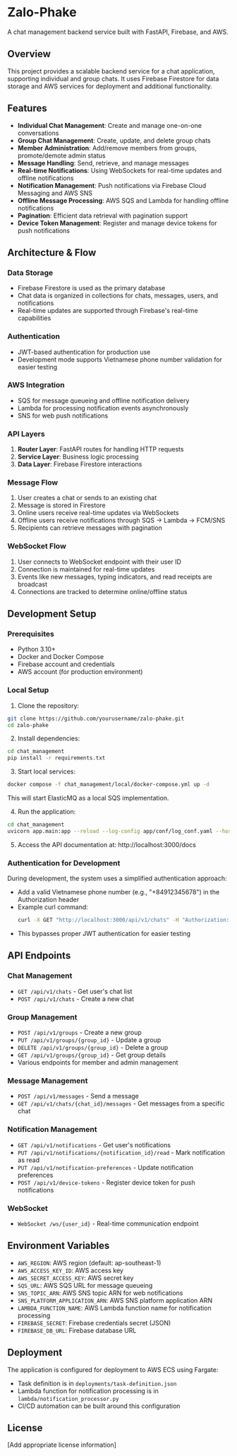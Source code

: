 # Zalo-Phake

A chat management backend service built with FastAPI, Firebase, and AWS.

## Overview

This project provides a scalable backend service for a chat application, supporting individual and group chats. It uses Firebase Firestore for data storage and AWS services for deployment and additional functionality.

## Features

- **Individual Chat Management**: Create and manage one-on-one conversations
- **Group Chat Management**: Create, update, and delete group chats
- **Member Administration**: Add/remove members from groups, promote/demote admin status
- **Message Handling**: Send, retrieve, and manage messages
- **Real-time Notifications**: Using WebSockets for real-time updates and offline notifications
- **Notification Management**: Push notifications via Firebase Cloud Messaging and AWS SNS
- **Offline Message Processing**: AWS SQS and Lambda for handling offline notifications
- **Pagination**: Efficient data retrieval with pagination support
- **Device Token Management**: Register and manage device tokens for push notifications

## Architecture & Flow

### Data Storage
- Firebase Firestore is used as the primary database
- Chat data is organized in collections for chats, messages, users, and notifications
- Real-time updates are supported through Firebase's real-time capabilities

### Authentication
- JWT-based authentication for production use
- Development mode supports Vietnamese phone number validation for easier testing

### AWS Integration
- SQS for message queueing and offline notification delivery
- Lambda for processing notification events asynchronously
- SNS for web push notifications

### API Layers
1. **Router Layer**: FastAPI routes for handling HTTP requests
2. **Service Layer**: Business logic processing
3. **Data Layer**: Firebase Firestore interactions

### Message Flow
1. User creates a chat or sends to an existing chat
2. Message is stored in Firestore
3. Online users receive real-time updates via WebSockets
4. Offline users receive notifications through SQS → Lambda → FCM/SNS
5. Recipients can retrieve messages with pagination

### WebSocket Flow
1. User connects to WebSocket endpoint with their user ID
2. Connection is maintained for real-time updates
3. Events like new messages, typing indicators, and read receipts are broadcast
4. Connections are tracked to determine online/offline status

## Development Setup

### Prerequisites
- Python 3.10+
- Docker and Docker Compose
- Firebase account and credentials
- AWS account (for production environment)

### Local Setup

1. Clone the repository:
```bash
git clone https://github.com/yourusername/zalo-phake.git
cd zalo-phake
```

2. Install dependencies:
```bash
cd chat_management
pip install -r requirements.txt
```

3. Start local services:
```bash
docker compose -f chat_management/local/docker-compose.yml up -d
```
   This will start ElasticMQ as a local SQS implementation.

4. Run the application:
```bash
cd chat_management
uvicorn app.main:app --reload --log-config app/conf/log_conf.yaml --host 0.0.0.0 --port 3000
```

5. Access the API documentation at: http://localhost:3000/docs

### Authentication for Development

During development, the system uses a simplified authentication approach:

- Add a valid Vietnamese phone number (e.g., "+84912345678") in the Authorization header
- Example curl command:
  ```bash
  curl -X GET "http://localhost:3000/api/v1/chats" -H "Authorization: Bearer +84912345678"
  ```
- This bypasses proper JWT authentication for easier testing

## API Endpoints

### Chat Management
- `GET /api/v1/chats` - Get user's chat list
- `POST /api/v1/chats` - Create a new chat

### Group Management
- `POST /api/v1/groups` - Create a new group
- `PUT /api/v1/groups/{group_id}` - Update a group
- `DELETE /api/v1/groups/{group_id}` - Delete a group
- `GET /api/v1/groups/{group_id}` - Get group details
- Various endpoints for member and admin management

### Message Management
- `POST /api/v1/messages` - Send a message
- `GET /api/v1/chats/{chat_id}/messages` - Get messages from a specific chat

### Notification Management
- `GET /api/v1/notifications` - Get user's notifications
- `PUT /api/v1/notifications/{notification_id}/read` - Mark notification as read
- `PUT /api/v1/notification-preferences` - Update notification preferences
- `POST /api/v1/device-tokens` - Register device token for push notifications

### WebSocket
- `WebSocket /ws/{user_id}` - Real-time communication endpoint

## Environment Variables

- `AWS_REGION`: AWS region (default: ap-southeast-1)
- `AWS_ACCESS_KEY_ID`: AWS access key
- `AWS_SECRET_ACCESS_KEY`: AWS secret key
- `SQS_URL`: AWS SQS URL for message queueing
- `SNS_TOPIC_ARN`: AWS SNS topic ARN for web notifications
- `SNS_PLATFORM_APPLICATION_ARN`: AWS SNS platform application ARN
- `LAMBDA_FUNCTION_NAME`: AWS Lambda function name for notification processing
- `FIREBASE_SECRET`: Firebase credentials secret (JSON)
- `FIREBASE_DB_URL`: Firebase database URL

## Deployment

The application is configured for deployment to AWS ECS using Fargate:

- Task definition is in `deployments/task-definition.json`
- Lambda function for notification processing is in `lambda/notification_processor.py`
- CI/CD automation can be built around this configuration

## License

[Add appropriate license information]

